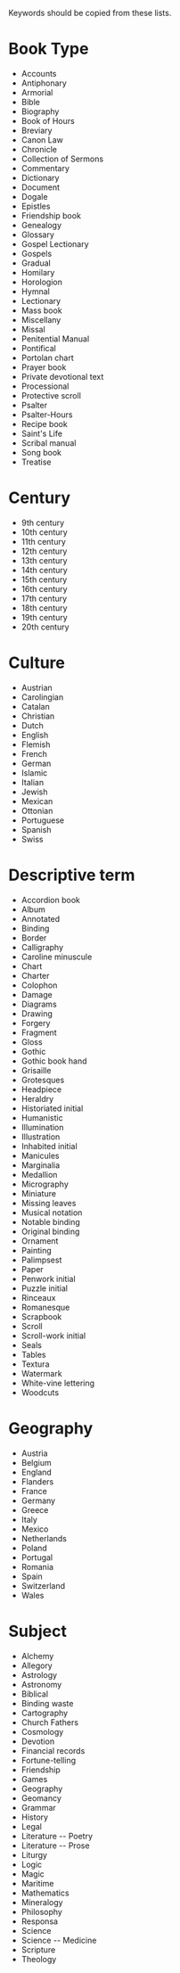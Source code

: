 Keywords should be copied from these lists.

# Book Type

- Accounts
- Antiphonary
- Armorial
- Bible
- Biography
- Book of Hours
- Breviary
- Canon Law
- Chronicle
- Collection of Sermons
- Commentary
- Dictionary
- Document
- Dogale
- Epistles
- Friendship book
- Genealogy
- Glossary
- Gospel Lectionary
- Gospels
- Gradual
- Homilary
- Horologion
- Hymnal
- Lectionary
- Mass book
- Miscellany
- Missal
- Penitential Manual
- Pontifical
- Portolan chart
- Prayer book
- Private devotional text
- Processional
- Protective scroll
- Psalter
- Psalter-Hours
- Recipe book
- Saint's Life
- Scribal manual
- Song book
- Treatise

# Century

- 9th century
- 10th century
- 11th century
- 12th century
- 13th century
- 14th century
- 15th century
- 16th century
- 17th century <!--retained to record significant later additions and conservation-->
- 18th century
- 19th century
- 20th century

# Culture

- Austrian
- Carolingian
- Catalan
- Christian
- Dutch
- English
- Flemish
- French
- German
- Islamic
- Italian
- Jewish
- Mexican
- Ottonian
- Portuguese
- Spanish
- Swiss

# Descriptive term

- Accordion book
- Album
- Annotated
- Binding
- Border
- Calligraphy
- Caroline minuscule
- Chart
- Charter
- Colophon
- Damage
- Diagrams
- Drawing
- Forgery
- Fragment
- Gloss
- Gothic
- Gothic book hand
- Grisaille
- Grotesques
- Headpiece
- Heraldry
- Historiated initial
- Humanistic
- Illumination
- Illustration
- Inhabited initial
- Manicules
- Marginalia
- Medallion
- Micrography
- Miniature
- Missing leaves
- Musical notation
- Notable binding
- Original binding
- Ornament
- Painting
- Palimpsest
- Paper
- Penwork initial <!-- or "Pen-Flourished Initial", as Sarah suggests? -->
- Puzzle initial
- Rinceaux
- Romanesque
- Scrapbook
- Scroll
- Scroll-work initial
- Seals
- Tables
- Textura
- Watermark
- White-vine lettering
- Woodcuts

# Geography

- Austria
- Belgium
- England
- Flanders
- France
- Germany
- Greece
- Italy
- Mexico
- Netherlands
- Poland
- Portugal
- Romania
- Spain
- Switzerland
- Wales

# Subject

- Alchemy
- Allegory
- Astrology
- Astronomy
- Biblical
- Binding waste
- Cartography
- Church Fathers
- Cosmology
- Devotion
- Financial records
- Fortune-telling
- Friendship
- Games
- Geography
- Geomancy
- Grammar
- History
- Legal
- Literature -- Poetry
- Literature -- Prose
- Liturgy
- Logic
- Magic
- Maritime
- Mathematics
- Mineralogy
- Philosophy
- Responsa
- Science
- Science -- Medicine
- Scripture
- Theology

